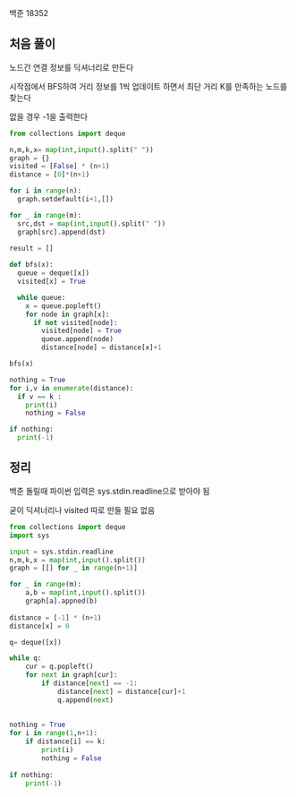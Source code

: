 백준 18352
## 처음 풀이

노드간 연결 정보를 딕셔너리로 만든다 

시작점에서 BFS하여 거리 정보를 1씩 업데이트 하면서 최단 거리 K를 만족하는 노드를 찾는다

없을 경우 -1을 출력한다 

```python
from collections import deque

n,m,k,x= map(int,input().split(" "))
graph = {}
visited = [False] * (n+1)
distance = [0]*(n+1)

for i in range(n):
  graph.setdefault(i+1,[])

for _ in range(m):
  src,dst = map(int,input().split(" "))
  graph[src].append(dst)

result = []
 
def bfs(x):
  queue = deque([x])
  visited[x] = True 

  while queue:
    x = queue.popleft()
    for node in graph[x]:
      if not visited[node]:
        visited[node] = True
        queue.append(node)
        distance[node] = distance[x]+1  

bfs(x)

nothing = True
for i,v in enumerate(distance):
  if v == k :
    print(i)
    nothing = False

if nothing:
  print(-1)
```



## 정리

백준 돌릴때 파이썬 입력은 sys.stdin.readline으로 받아야 됨 

굳이 딕셔너리나 visited 따로 만들 필요 없음 

```python
from collections import deque
import sys

input = sys.stdin.readline
n,m,k,x = map(int,input().split())
graph = [[] for _ in range(n+1)]

for _ in range(m):
    a,b = map(int,input().split())
    graph[a].appned(b)
 
distance = [-1] * (n+1)
distance[x] = 0

q= deque([x])

while q:
    cur = q.popleft()
    for next in graph[cur]:
        if distance[next] == -1:
            distance[next] = distance[cur]+1
            q.append(next)
       
    
nothing = True
for i in range(1,n+1):
    if distance[i] == k:
        print(i)
        nothing = False
 
if nothing:
    print(-1)
```

